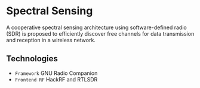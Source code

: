 # Spectral Sensing

A cooperative spectral sensing architecture using software-defined radio (SDR) is proposed to efficiently discover free channels for data transmission and reception in a wireless network.

## Technologies
- `Framework`  GNU Radio Companion
- `Frontend RF` HackRF and RTLSDR

